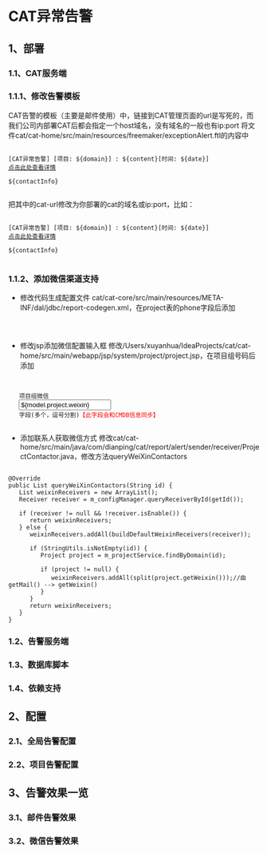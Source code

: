 # CAT异常告警
## 1、部署
### 1.1、CAT服务端
### 1.1.1、修改告警模板
CAT告警的模板（主要是邮件使用）中，链接到CAT管理页面的url是写死的，而我们公司内部署CAT后都会指定一个host域名，没有域名的一般也有ip:port
将文件cat/cat-home/src/main/resources/freemaker/exceptionAlert.ftl的内容中<br/>
<pre><code>
[CAT异常告警] [项目: ${domain}] : ${content}[时间: ${date}] 
<a href='http://cat-url/cat/r/p?domain=${domain}&date=${linkDate}'>点击此处查看详情</a><br/>
${contactInfo}<br/>
</code></pre>
把其中的cat-url修改为你部署的cat的域名或ip:port，比如：
<pre><code>
[CAT异常告警] [项目: ${domain}] : ${content}[时间: ${date}] 
<a href='http://127.0.0.1:2281/cat/r/p?domain=${domain}&date=${linkDate}'>点击此处查看详情</a><br/>
${contactInfo}<br/>
</code></pre>
### 1.1.2、添加微信渠道支持
* 修改代码生成配置文件
cat/cat-core/src/main/resources/META-INF/dal/jdbc/report-codegen.xml，在project表的phone字段后添加
<pre><code>
<member name="weixin" field="weixin" value-type="String" length="200" />
</code></pre>
* 修改jsp添加微信配置输入框
修改/Users/xuyanhua/IdeaProjects/cat/cat-home/src/main/webapp/jsp/system/project/project.jsp，在项目组号码后添加
<pre><code>
<tr>
   <td>项目组微信</td>
   <td><input type="text" name="project.weixin" class="input-xxlarge" value="${model.project.weixin}"/></td>
   <td>字段(多个，逗号分割)<span  style="color:red">【此字段会和CMDB信息同步】</span></td>
</tr>
</code></pre>
* 添加联系人获取微信方式
修改cat/cat-home/src/main/java/com/dianping/cat/report/alert/sender/receiver/ProjectContactor.java，修改方法queryWeiXinContactors
<pre><code>
@Override
public List<String> queryWeiXinContactors(String id) {
   List<String> weixinReceivers = new ArrayList<String>();
   Receiver receiver = m_configManager.queryReceiverById(getId());

   if (receiver != null && !receiver.isEnable()) {
      return weixinReceivers;
   } else {
      weixinReceivers.addAll(buildDefaultWeixinReceivers(receiver));

      if (StringUtils.isNotEmpty(id)) {
         Project project = m_projectService.findByDomain(id);

         if (project != null) {
            weixinReceivers.addAll(split(project.getWeixin()));//由getMail() --> getWeixin()
         }
      }
      return weixinReceivers;
   }
}
</code></pre>

### 1.2、告警服务端
### 1.3、数据库脚本
### 1.4、依赖支持
## 2、配置
### 2.1、全局告警配置
### 2.2、项目告警配置
## 3、告警效果一览
### 3.1、邮件告警效果
### 3.2、微信告警效果
